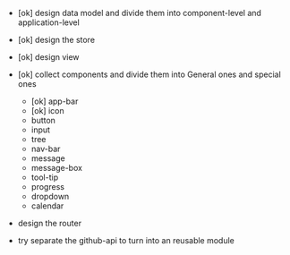 - [ok] design data model and divide them into component-level and application-level
- [ok] design the store
- [ok] design view
- [ok] collect components and divide them into General ones and special ones
    - [ok] app-bar
    - [ok] icon
    - button
    - input
    - tree
    - nav-bar
    - message
    - message-box
    - tool-tip
    - progress
    - dropdown
    - calendar




- design the router
- try separate the github-api to turn into an reusable module
